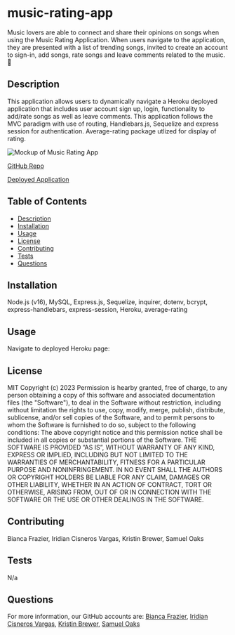 # music-rating-app
Music lovers are able to connect and share their opinions on songs when using the Music Rating Application. When users navigate to the application, they are presented with a list of trending songs, invited to create an account to sign-in, add songs, rate songs and leave comments related to the music. 🎵

## Description
This application allows users to dynamically navigate a Heroku deployed application that includes user account sign up, login, functionality to add/rate songs as well as leave comments. This application follows the MVC paradigm with use of routing, Handlebars.js, Sequelize and express session for authentication. Average-rating package utlized for display of rating. 


![Mockup of Music Rating App]()

[GitHub Repo](https://github.com/sco5am/music-rating-app)

[Deployed Application](https://)


## Table of Contents
- [Description](#description)
- [Installation](#installation)
- [Usage](#usage)
- [License](#license)
- [Contributing](#contributing)
- [Tests](#tests)
- [Questions](#questions)

## Installation
Node.js (v16), MySQL, Express.js, Sequelize, inquirer, dotenv, bcrypt, express-handlebars, express-session, Heroku, average-rating 

## Usage
Navigate to deployed Heroku page: 

## License
MIT Copyright (c) 2023 
Permission is hearby granted, free of charge, to any person obtaining a copy of this software and associated documentation files (the "Software"), to deal in the Software without restriction, including without limitation the rights to use, copy, modify, merge, publish, distribute, sublicense, and/or sell copies of the Software, and to permit persons to whom the Software is furnished to do so, subject to the following conditions: The above copyright notice and this permission notice shall be included in all copies or substantial portions of the Software. THE SOFTWARE IS PROVIDED ”AS IS”, WITHOUT WARRANTY OF ANY KIND, EXPRESS OR IMPLIED, INCLUDING BUT NOT LIMITED TO THE WARRANTIES OF MERCHANTABILITY, FITNESS FOR A PARTICULAR PURPOSE AND NONINFRINGEMENT. IN NO EVENT SHALL THE AUTHORS OR COPYRIGHT HOLDERS BE LIABLE FOR ANY CLAIM, DAMAGES OR OTHER LIABILITY, WHETHER IN AN ACTION OF CONTRACT, TORT OR OTHERWISE, ARISING FROM, OUT OF OR IN CONNECTION WITH THE SOFTWARE OR THE USE OR OTHER DEALINGS IN THE SOFTWARE. 

## Contributing
Bianca Frazier, Iridian Cisneros Vargas, Kristin Brewer, Samuel Oaks

## Tests
N/a

## Questions
For more information, our GitHub accounts are: [Bianca Frazier](https://github.com/b-frazier), [Iridian Cisneros Vargas](https://github.com/Naidiri1), [Kristin Brewer](https://github.com/kristinbrewer), [Samuel Oaks](https://github.com/sco5am)
